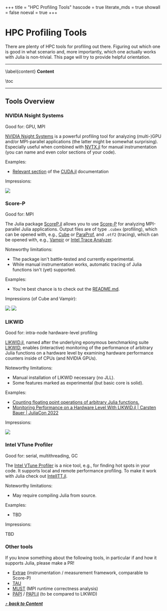 +++
title = "HPC Profiling Tools"
hascode = true
literate_mds = true
showall = false
noeval = true
+++

# HPC Profiling Tools

There are plenty of HPC tools for profiling out there. Figuring out which one is good in what scenario and, more importantly, which one actually works with Julia is non-trivial. This page will try to provide helpful orientation.

---

\label{content}
**Content**

\toc

---

## Tools Overview

### NVIDIA Nsight Systems

Good for: GPU, MPI

[NVIDIA Nsight Systems](https://developer.nvidia.com/nsight-systems) is a powerful profiling tool for analyzing (multi-)GPU and/or MPI-parallel applications (the latter might be somewhat surprising). Especially useful when combined with [NVTX.jl](https://github.com/JuliaGPU/NVTX.jl) for manual instrumentation (you can name and even color sections of your code).

Examples:

* [Relevant section](https://cuda.juliagpu.org/stable/development/profiling/#NVIDIA-Nsight-Systems) of the [CUDA.jl](https://github.com/JuliaGPU/CUDA.jl) documentation

Impressions:

![](/user_hpcprofiling/nsys.png)

### Score-P

Good for: MPI

The Julia package [ScoreP.jl](https://github.com/JuliaPerf/ScoreP.jl) allows you to use [Score-P](https://www.vi-hps.org/projects/score-p/) for analyzing MPI-parallel Julia applications. Output files are of type `.cubex` (profiling), which can be opened with, e.g., [Cube](https://www.scalasca.org/scalasca/software/cube-4.x/download.html) or [ParaProf](https://www.cs.uoregon.edu/research/tau/home.php), and `.otf2` (tracing), which can be opened with, e.g., [Vampir](https://vampir.eu/) or [Intel Trace Analyzer](https://www.intel.com/content/www/us/en/developer/tools/oneapi/trace-analyzer.html#gs.oc8bgr).

Noteworthy limitations:
* The package isn't battle-tested and currently experimental.
* While manual instrumentation works, automatic tracing of Julia functions isn't (yet) supported.

Examples:
* You're best chance is to check out the [README.md](https://github.com/JuliaPerf/ScoreP.jl/blob/main/README.md).

Impressions (of Cube and Vampir):

![](/user_hpcprofiling/scorep_cube.png)
![](/user_hpcprofiling/scorep_vampir.png)

### LIKWID

Good for: intra-node hardware-level profiling

[LIKWID.jl](https://github.com/JuliaPerf/LIKWID.jl), named after the underlying eponymous benchmarking suite [LIKWID](https://github.com/RRZE-HPC/likwid), enables (interactive) monitoring of the performance of arbitrary Julia functions on a hardware level by examining hardware performance counters inside of CPUs (and NVIDIA GPUs).

Noteworthy limitations:

* Manual installation of LIKWID necessary (no JLL).
* Some features marked as experimental (but basic core is solid).

Examples:
* [Counting floating point operations of arbitrary Julia functions.](https://juliaperf.github.io/LIKWID.jl/stable/tutorials/counting_flops/)
* [Monitoring Performance on a Hardware Level With LIKWID.jl | Carsten Bauer | JuliaCon 2022](https://www.youtube.com/watch?v=l2fTNfEDPC0)

Impressions:

![](/user_hpcprofiling/likwid.png)

### Intel VTune Profiler

Good for: serial, multithreading, GC

The [Intel VTune Profiler](https://www.intel.com/content/www/us/en/developer/tools/oneapi/vtune-profiler.html) is a nice tool, e.g., for finding hot spots in your code. It supports local and remote performance profiling. To make it work with Julia check out [IntelITT.jl](https://github.com/JuliaPerf/IntelITT.jl).

Noteworthy limitations:

* May require compiling Julia from source.

Examples:

* TBD

Impressions:

TBD

### Other tools

If you know something about the following tools, in particular if and how it supports Julia, please make a PR!

* [Extrae](https://tools.bsc.es/extrae) (instrumentation / measurement framework, comparable to Score-P)
* [TAU](https://www.cs.uoregon.edu/research/tau/home.php)
* [MUST](https://www.i12.rwth-aachen.de/go/id/nrbe) (MPI runtime correctness analysis)
* [PAPI](https://icl.utk.edu/papi/) / [PAPI.jl](https://github.com/JuliaPerf/PAPI.jl) (to be compared to LIKWID)

[⤴ _**back to Content**_](#content)
